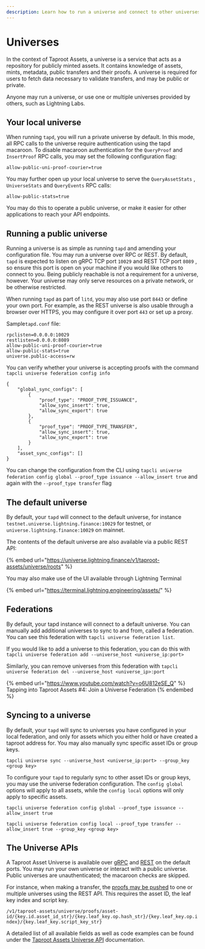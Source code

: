 ```yaml
---
description: Learn how to run a universe and connect to other universes.
---
```


# Universes

In the context of Taproot Assets, a universe is a service that acts as a repository for publicly minted assets. It contains knowledge of assets, mints, metadata, public transfers and their proofs. A universe is required for users to fetch data necessary to validate transfers, and may be public or private.

Anyone may run a universe, or use one or multiple universes provided by others, such as Lightning Labs.

## Your local universe <a href="#docs-internal-guid-a793947b-7fff-5e06-ddbf-f64bd25da85f" id="docs-internal-guid-a793947b-7fff-5e06-ddbf-f64bd25da85f"></a>

When running `tapd`, you will run a private universe by default. In this mode, all RPC calls to the universe require authentication using the tapd macaroon. To disable macaroon authentication for the `QueryProof` and `InsertProof` RPC calls, you may set the following configuration flag:

```
allow-public-uni-proof-courier=true
```

You may further open up your local universe to serve the `QueryAssetStats` , `UniverseStats` and `QueryEvents` RPC calls:

```
allow-public-stats=true
```

You may do this to operate a public universe, or make it easier for other applications to reach your API endpoints.

## Running a public universe <a href="#docs-internal-guid-a793947b-7fff-5e06-ddbf-f64bd25da85f" id="docs-internal-guid-a793947b-7fff-5e06-ddbf-f64bd25da85f"></a>

Running a universe is as simple as running `tapd` and amending your configuration file. You may run a universe over RPC or REST. By default, `tapd` is expected to listen on gRPC TCP port `10029` and REST TCP port `8089` , so ensure this port is open on your machine if you would like others to connect to you. Being publicly reachable is not a requirement for a universe, however. Your universe may only serve resources on a private network, or be otherwise restricted.

When running `tapd` as part of `litd`, you may also use port `8443` or define your own port. For example, as the REST universe is also usable through a browser over HTTPS, you may configure it over port `443` or set up a proxy.

Sample`tapd.conf` file:

`rpclisten=0.0.0.0:10029`\
`restlisten=0.0.0.0:8089`\
`allow-public-uni-proof-courier=true`\
`allow-public-stats=true`\
`universe.public-access=rw`

You can verify whether your universe is accepting proofs with the command `tapcli universe federation config info`

```
{
    "global_sync_configs": [
        {
            "proof_type": "PROOF_TYPE_ISSUANCE",
            "allow_sync_insert": true,
            "allow_sync_export": true
        },
        {
            "proof_type": "PROOF_TYPE_TRANSFER",
            "allow_sync_insert": true,
            "allow_sync_export": true
        }
    ],
    "asset_sync_configs": []
}
```

You can change the configuration from the CLI using `tapcli universe federation config global --proof_type issuance --allow_insert true` and again with the `--proof_type transfer` flag

## The default universe

By default, your `tapd` will connect to the default universe, for instance `testnet.universe.lightning.finance:10029` for testnet, or `universe.lightning.finance:10029` on mainnet.

The contents of the default universe are also available via a public REST API:

{% embed url="https://universe.lightning.finance/v1/taproot-assets/universe/roots" %}

You may also make use of the UI available through Lightning Terminal

{% embed url="https://terminal.lightning.engineering/assets/" %}

## Federations

By default, your tapd instance will connect to a default universe. You can manually add additional universes to sync to and from, called a federation. You can see this federation with `tapcli universe federation list`.

If you would like to add a universe to this federation, you can do this with `tapcli universe federation add --universe_host <universe_ip:port>`

Similarly, you can remove universes from this federation with `tapcli universe federation del --universe_host <universe_ip>:port`

{% embed url="https://www.youtube.com/watch?v=o6U812eSE_Q" %}
Tapping into Taproot Assets #4: Join a Universe Federation
{% endembed %}

## Syncing to a universe

By default, your `tapd` will sync to universes you have configured in your local federation, and only for assets which you either hold or have created a taproot address for. You may also manually sync specific asset IDs or group keys.

`tapcli universe sync --universe_host <universe_ip:port> --group_key <group key>`

To configure your `tapd` to regularly sync to other asset IDs or group keys, you may use the universe federation configuration. The `config global` options will apply to all assets, while the `config local` options will only apply to specific assets.

`tapcli universe federation config global --proof_type issuance --allow_insert true`

`tapcli universe federation config local --proof_type transfer --allow_insert true --group_key <group key>`

## The Universe APIs

A Taproot Asset Universe is available over [gRPC](https://lightning.engineering/api-docs/api/taproot-assets/#grpc) and [REST](https://lightning.engineering/api-docs/api/taproot-assets/#rest) on the default ports. You may run your own universe or interact with a public universe. Public universes are unauthenticated; the macaroon checks are skipped.

For instance, when making a transfer, the [proofs may be pushed](https://lightning.engineering/api-docs/api/taproot-assets/universe/insert-proof) to one or multiple universes using the REST API. This requires the asset ID, the leaf key index and script key.

`/v1/taproot-assets/universe/proofs/asset-id/{key.id.asset_id_str}/{key.leaf_key.op.hash_str}/{key.leaf_key.op.index}/{key.leaf_key.script_key_str}`

A detailed list of all available fields as well as code examples can be found under the [Taproot Assets Universe API](https://lightning.engineering/api-docs/category/universe-service) documentation.
